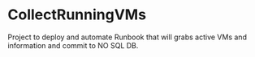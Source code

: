 # CollectRunningVMs
Project to deploy and automate Runbook that will grabs active VMs and information and commit to NO SQL DB.
